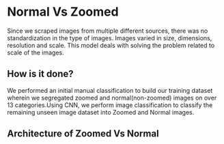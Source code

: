 # Normal Vs Zoomed

Since we scraped images from multiple different sources, there was no standardization in the type of images. Images varied in size, dimensions, resolution and scale. This model deals with solving the problem related to scale of the images.

## How is it done?

We performed an initial manual classification to build our training dataset wherein we segregated zoomed and normal(non-zoomed) images on over 13 categories.Using CNN, we perform image classification to classify the remaining unseen image dataset into Zoomed and Normal images.

## Architecture of Zoomed Vs Normal
